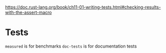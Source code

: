 https://doc.rust-lang.org/book/ch11-01-writing-tests.html#checking-results-with-the-assert-macro

# Tests

`measured` is for benchmarks
`doc-tests` is for documentation tests
